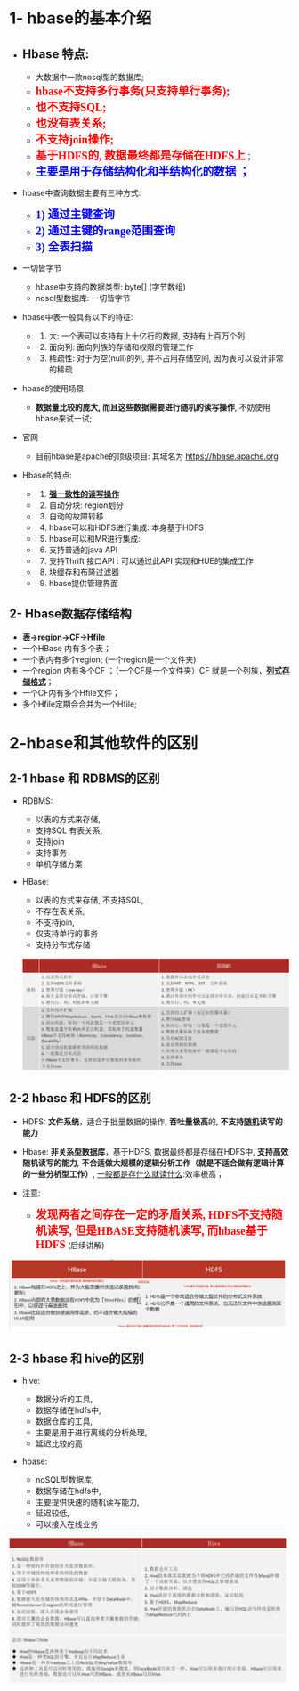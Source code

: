#  1- hbase的基本介绍

- ## Hbase 特点:
  - 大数据中一款nosql型的数据库;
  - <span style="color:red;background:white;font-size:20px;font-family:楷体;">**hbase不支持多行事务(只支持单行事务);**</span> 
  - <span style="color:red;background:white;font-size:20px;font-family:楷体;">**也不支持SQL;**</span>
  - <span style="color:red;background:white;font-size:20px;font-family:楷体;">**也没有表关系;**</span>
  - <span style="color:red;background:white;font-size:20px;font-family:楷体;">**不支持join操作;**</span>
  - <span style="color:red;background:white;font-size:20px;font-family:楷体;">**基于HDFS的, 数据最终都是存储在HDFS上**</span>； 
  - <span style="color:blue;background:white;font-size:20px;font-family:楷体;">**主要是用于存储结构化和半结构化的数据 ；**</span>



- hbase中查询数据主要有三种方式: 
  - <span style="color:blue;background:white;font-size:20px;font-family:楷体;">**1) 通过主键查询**</span>
  - <span style="color:blue;background:white;font-size:20px;font-family:楷体;">**2) 通过主键的range范围查询**</span>
  - <span style="color:blue;background:white;font-size:20px;font-family:楷体;">**3) 全表扫描**</span>



- 一切皆字节
  - hbase中支持的数据类型: byte[] (字节数组) 
  - nosql型数据库:  一切皆字节



- hbase中表一般具有以下的特征:
  - 1) 大: 一个表可以支持有上十亿行的数据, 支持有上百万个列
  - 2) 面向列: 面向列族的存储和权限的管理工作
  - 3) 稀疏性: 对于为空(null)的列, 并不占用存储空间, 因为表可以设计非常的稀疏

  

- hbase的使用场景:  
  
  - **数据量比较的庞大, 而且这些数据需要进行随机的读写操作**,  不妨使用hbase来试一试;



- 官网
  - 目前hbase是apache的顶级项目: 其域名为 https://hbase.apache.org



- Hbase的特点: 
  - 1) [**强一致性的读写操作**]()
  - 2) 自动分块: region划分
  - 3) 自动的故障转移
  - 4) hbase可以和HDFS进行集成: 本身基于HDFS
  - 5) hbase可以和MR进行集成: 
  - 6) 支持普通的java API
  - 7) 支持Thrift 接口API : 可以通过此API 实现和HUE的集成工作
  - 8) 块缓存和布隆过滤器
  - 9) hbase提供管理界面
  
  



## 2- Hbase数据存储结构

- [**表->region->CF->Hfile**]()
- 一个HBase 内有多个表；
- 一个表内有多个region; (一个region是一个文件夹)
- 一个region 内有多个CF ；（一个CF是一个文件夹）CF 就是一个列族，[**列式存储格式**]()；
- 一个CF内有多个Hfile文件；
- 多个Hfile定期会合并为一个Hfile;

# 2-hbase和其他软件的区别



## 2-1 hbase 和 RDBMS的区别

- RDBMS: 

  - 以表的方式来存储, 
  - 支持SQL 有表关系, 
  - 支持join 
  - 支持事务 
  - 单机存储方案

  

- HBase: 

  - 以表的方式来存储, 不支持SQL, 
  - 不存在表关系, 
  - 不支持join, 
  - 仅支持单行的事务 
  - 支持分布式存储
  
  ![image-20210318104916709](images/image-20210318104916709.png)



## 2-2 hbase 和 HDFS的区别



- HDFS: **文件系统**，适合于批量数据的操作, **吞吐量极高**的, **不支持[随机]()读写的能力**

- Hbase: **非关系型数据库**，基于HDFS, 数据最终都是存储在HDFS中, **支持高效随机读写的能力**,  **不合适做大规模的逻辑分析工作（就是不适合做有逻辑计算的一些分析型工作）**, [一般都是存什么就读什么]():效率极高；

- 注意: 
  - <span style="color:red;background:white;font-size:20px;font-family:楷体;">**发现两者之间存在一定的矛盾关系, HDFS不支持随机读写, 但是HBASE支持随机读写, 而hbase基于HDFS**</span> (后续讲解)



![image-20210318134755590](images/image-20210318134755590.png)



## 2-3 hbase 和 hive的区别



- hive: 
  - 数据分析的工具, 
  - 数据存储在hdfs中,
  -  数据仓库的工具,  
  - 主要是用于进行离线的分析处理, 
  - 延迟比较的高



- hbase: 
  - noSQL型数据库, 
  - 数据存储在hdfs中, 
  - 主要提供快速的随机读写能力, 
  - 延迟较低, 
  - 可以接入在线业务

![image-20210318135147803](images/image-20210318135147803.png)

